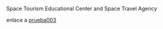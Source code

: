 
Space Tourism Educational Center and Space Travel Agency

enlace a <a href="prueba003.html">prueba003</a>
